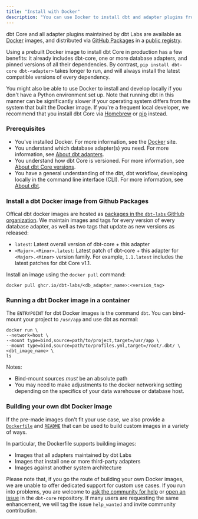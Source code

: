 ```yaml
---
title: "Install with Docker"
description: "You can use Docker to install dbt and adapter plugins from the command line."
---
```


dbt Core and all adapter plugins maintained by dbt Labs are available as [Docker](https://docs.docker.com/) images, and distributed via [GitHub Packages](https://docs.github.com/en/packages/learn-github-packages/introduction-to-github-packages) in a [public registry](https://github.com/dbt-labs/dbt-core/pkgs/container/dbt-core).

Using a prebuilt Docker image to install dbt Core in production has a few benefits: it already includes dbt-core, one or more database adapters, and pinned versions of all their dependencies. By contrast, `pip install dbt-core dbt-<adapter>` takes longer to run, and will always install the latest compatible versions of every dependency.

You might also be able to use Docker to install and develop locally if you don't have a Python environment set up. Note that running dbt in this manner can be significantly slower if your operating system differs from the system that built the Docker image. If you're a frequent local developer, we recommend that you install dbt Core via [Homebrew](/docs/get-started/homebrew-install) or [pip](/docs/get-started/pip-install) instead.

### Prerequisites
* You've installed Docker. For more information, see the [Docker](https://docs.docker.com/) site.
* You understand which database adapter(s) you need. For more information, see [About dbt adapters](/docs/core/installation#about-dbt-adapters).
* You understand how dbt Core is versioned. For more information, see [About dbt Core versions](core-versions).
* You have a general understanding of the dbt, dbt workflow, developing locally in the command line interface (CLI). For more information, see [About dbt](/docs/introduction#how-do-i-use-dbt).

### Install a dbt Docker image from Github Packages

Offical dbt docker images are hosted as [packages in the `dbt-labs` GitHub organization](https://github.com/orgs/dbt-labs/packages?visibility=public). We maintain images and tags for every version of every database adapter, as well as two tags that update as new versions as released:
- `latest`: Latest overall version of dbt-core + this adapter
- `<Major>.<Minor>.latest`: Latest patch of dbt-core + this adapter for `<Major>.<Minor>` version family. For example, `1.1.latest` includes the latest patches for dbt Core v1.1.

Install an image using the `docker pull` command:
```
docker pull ghcr.io/dbt-labs/<db_adapter_name>:<version_tag>
```

### Running a dbt Docker image in a container

The `ENTRYPOINT` for dbt Docker images is the command `dbt`. You can bind-mount your project to `/usr/app` and use dbt as normal:
```
docker run \
--network=host \
--mount type=bind,source=path/to/project,target=/usr/app \
--mount type=bind,source=path/to/profiles.yml,target=/root/.dbt/ \
<dbt_image_name> \
ls
```

Notes:
* Bind-mount sources _must_ be an absolute path
* You may need to make adjustments to the docker networking setting depending on the specifics of your data warehouse or database host.

### Building your own dbt Docker image

If the pre-made images don't fit your use case, we also provide a [`Dockerfile`](https://github.com/dbt-labs/dbt-core/blob/main/docker/Dockerfile) and [`README`](https://github.com/dbt-labs/dbt-core/blob/main/docker/README.md) that can be used to build custom images in a variety of ways.

In particular, the Dockerfile supports building images:
- Images that all adapters maintained by dbt Labs
- Images that install one or more third-party adapters
- Images against another system architecture

Please note that, if you go the route of building your own Docker images, we are unable to offer dedicated support for custom use cases. If you run into problems, you are welcome to [ask the community for help](getting-help) or [open an issue](oss-expectations#issues) in the `dbt-core` repository. If many users are requesting the same enhancement, we will tag the issue `help_wanted` and invite community contribution.
